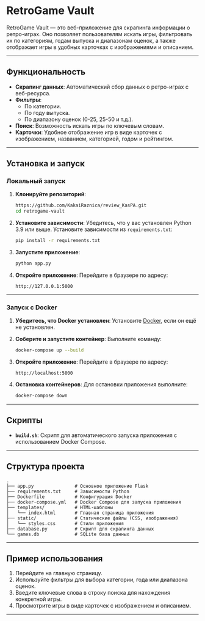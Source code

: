 
# RetroGame Vault

RetroGame Vault — это веб-приложение для скрапинга информации о ретро-играх. Оно позволяет пользователям искать игры, фильтровать их по категориям, годам выпуска и диапазонам оценок, а также отображает игры в удобных карточках с изображениями и описанием.

---

## Функциональность

- **Скрапинг данных**: Автоматический сбор данных о ретро-играх с веб-ресурса.
- **Фильтры**:
  - По категории.
  - По году выпуска.
  - По диапазону оценок (0-25, 25-50 и т.д.).
- **Поиск**: Возможность искать игры по ключевым словам.
- **Карточки**: Удобное отображение игр в виде карточек с изображением, названием, категорией, годом и рейтингом.

---

## Установка и запуск

### Локальный запуск

1. **Клонируйте репозиторий**:
   ```bash
   https://github.com/KakaiRaznica/review_KasPA.git
   cd retrogame-vault
   ```

2. **Установите зависимости**:
   Убедитесь, что у вас установлен Python 3.9 или выше. Установите зависимости из `requirements.txt`:
   ```bash
   pip install -r requirements.txt
   ```

3. **Запустите приложение**:
   ```bash
   python app.py
   ```

4. **Откройте приложение**:
   Перейдите в браузере по адресу:
   ```
   http://127.0.0.1:5000
   ```

---

### Запуск с Docker

1. **Убедитесь, что Docker установлен**:
   Установите [Docker](https://www.docker.com/products/docker-desktop), если он ещё не установлен.

2. **Соберите и запустите контейнер**:
   Выполните команду:
   ```bash
   docker-compose up --build
   ```

3. **Откройте приложение**:
   Перейдите в браузере по адресу:
   ```
   http://localhost:5000
   ```

4. **Остановка контейнеров**:
   Для остановки приложения выполните:
   ```bash
   docker-compose down
   ```

---

## Скрипты

- **`build.sh`**: Скрипт для автоматического запуска приложения с использованием Docker Compose.

---

## Структура проекта

```plaintext
.
├── app.py               # Основное приложение Flask
├── requirements.txt     # Зависимости Python
├── Dockerfile           # Конфигурация Docker
├── docker-compose.yml   # Docker Compose для запуска приложения
├── templates/           # HTML-шаблоны
│   └── index.html       # Главная страница приложения
├── static/              # Статические файлы (CSS, изображения)
│   └── styles.css       # Стили приложения
├── database.py          # Скрипт для скрапинга данных
└── games.db             # SQLite база данных
```

---

## Пример использования

1. Перейдите на главную страницу.
2. Используйте фильтры для выбора категории, года или диапазона оценок.
3. Введите ключевые слова в строку поиска для нахождения конкретной игры.
4. Просмотрите игры в виде карточек с изображением и описанием.

---
